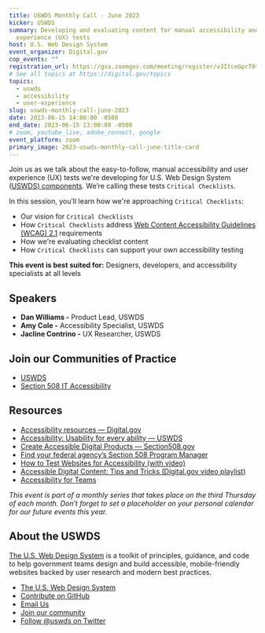 ```yaml
---
title: USWDS Monthly Call - June 2023
kicker: USWDS
summary: Developing and evaluating content for manual accessibility and user
  experience (UX) tests
host: U.S. Web Design System
event_organizer: Digital.gov
cop_events: ""
registration_url: https://gsa.zoomgov.com/meeting/register/vJItceGprT0tHyOpdv40WB6ome7t20p6EHQ
# See all topics at https://digital.gov/topics
topics:
  - uswds
  - accessibility
  - user-experience
slug: uswds-monthly-call-june-2023
date: 2023-06-15 14:00:00 -0500
end_date: 2023-06-15 13:00:00 -0500
# zoom, youtube_live, adobe_connect, google
event_platform: zoom
primary_image: 2023-uswds-monthly-call-june-title-card
---
```

Join us as we talk about the easy-to-follow, manual accessibility and user experience (UX) tests we're developing for U.S. Web Design System ([USWDS) components](https://designsystem.digital.gov/components/). We’re calling these tests `Critical Checklists`.

In this session, you’ll learn how we're approaching `Critical Checklists`:

* Our vision for `Critical Checklists`
* How `Critical Checklists` address [Web Content Accessibility Guidelines (WCAG) 2.1](https://www.w3.org/TR/WCAG21/) requirements
* How we're evaluating checklist content
* How `Critical Checklists` can support your own accessibility testing

**This event is best suited for:** Designers, developers, and accessibility specialists at all levels

## Speakers

* **Dan Williams -** Product Lead, USWDS
* **Amy Cole -** Accessibility Specialist, USWDS
* **Jacline Contrino -** UX Researcher, USWDS

## Join our Communities of Practice

* [USWDS](https://designsystem.digital.gov/about/community/)
* [Section 508 IT Accessibility](https://www.section508.gov/manage/join-the-508-community/)

## Resources

* [Accessibility resources — Digital.gov](https://digital.gov/topics/accessibility/)
* [Accessibility: Usability for every ability — USWDS](https://designsystem.digital.gov/documentation/accessibility/)
* [Create Accessible Digital Products — Section508.gov](https://www.section508.gov/create/)
* [Find your federal agency’s Section 508 Program Manager](https://www.section508.gov/tools/program-manager-listing/)
* [How to Test Websites for Accessibility (with video)](https://digital.gov/resources/how-test-websites-for-accessibility/)
* [Accessible Digital Content: Tips and Tricks (Digital.gov video playlist)](https://www.youtube.com/watch?v=CL6lOwJEMGQ&list=PLd9b-GuOJ3nFHykZgRBZ7_bzwfZ526rxm&index=22)
* [Accessibility for Teams](https://accessibility.digital.gov/)

*This event is part of a monthly series that takes place on the third Thursday of each month. Don’t forget to set a placeholder on your personal calendar for our future events this year.*

## About the USWDS

[The U.S. Web Design System](https://designsystem.digital.gov/) is a toolkit of principles, guidance, and code to help government teams design and build accessible, mobile-friendly websites backed by user research and modern best practices.

* [The U.S. Web Design System](https://designsystem.digital.gov/)
* [Contribute on GitHub](https://github.com/uswds/uswds/issues)
* [Email Us](mailto:uswds@support.digitalgov.gov)
* [Join our community](https://digital.gov/communities/uswds/)
* [Follow @uswds on Twitter](https://twitter.com/uswds)